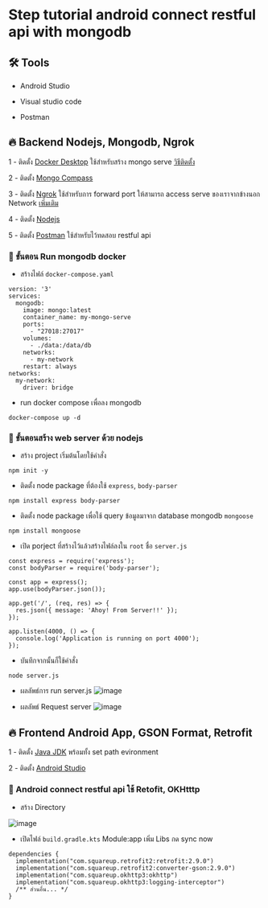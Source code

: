
# Step tutorial android connect restful api with mongodb
## 🛠️ Tools
- Android Studio

- Visual studio code

- Postman
## 🔥 Backend Nodejs, Mongodb, Ngrok
1 - ติดตั้ง [Docker Desktop](https://www.docker.com/products/docker-desktop/) ใช้สำหรับสร้าง mongo serve [วิธีติดตั้ง](https://www.youtube.com/watch?v=1G4xuqoLepI)

2 - ติดตั้ง [Mongo Compass](https://www.mongodb.com/try/download/compass) 

3 - ติดตั้ง [Ngrok](https://ngrok.com/download) ใช้สำหรับการ forward port ให้สามารถ access serve ของเราจากข้างนอก Network [เพิ่มเติม](https://www.borntodev.com/c/webdeveloper/%E0%B9%81%E0%B8%99%E0%B8%B0%E0%B8%99%E0%B8%B3-ngrok-%E0%B8%AA%E0%B8%A3%E0%B9%89%E0%B8%B2%E0%B8%87-public-url-%E0%B9%83%E0%B8%AB%E0%B9%89-localhost-%E0%B9%81%E0%B8%9A%E0%B8%9A-easy-5fd1bab2e1ebb)

4 - ติดตั้ง [Nodejs](https://nodejs.org/en/download?fbclid=IwAR1IW51IVWktd2dw2mUIRQjoN1UjlO5db89dkFqd0yhPNHMcBKdbhZGPj68)

5 - ติดตั้ง [Postman](https://www.postman.com/downloads/) ใช้สำหรับไว้ทดสอบ restful api

### 👋 ขั้นตอน Run mongodb docker
- สร้างไฟล์ `docker-compose.yaml`
```
version: '3'
services:
  mongodb:
    image: mongo:latest
    container_name: my-mongo-serve
    ports:
      - "27018:27017"
    volumes:
      - ./data:/data/db
    networks:
      - my-network
    restart: always
networks:
  my-network:
    driver: bridge
```
- run docker compose เพื่อลง mongodb
```
docker-compose up -d 
```

### 👋 ขั้นตอนสร้าง web server ด้วย nodejs
- สร้าง project เริ่มต้นโดยใช้คำสั่ง
```
npm init -y
```

- ติดตั้ง node package ที่ต้องใช้  `express`, `body-parser`
```
npm install express body-parser
```

- ติดตั้ง node package เพื่อใช้ query ข้อมูลมาจาก database mongodb `mongoose`
```
npm install mongoose
```
- เปิด porject ที่สร้างไว้แล้วสร้างไฟล์ลงใน `root` ชื่อ `server.js`
```
const express = require('express');
const bodyParser = require('body-parser');

const app = express();
app.use(bodyParser.json());

app.get('/', (req, res) => {
  res.json({ message: 'Ahoy! From Server!!' });
});

app.listen(4000, () => {
  console.log('Application is running on port 4000');
});
```

- บันทึกจากนั้นก็ใช้คำสั่ง 
```
node server.js
```

- ผลลัพธ์การ run server.js
![image](https://github.com/deltaforce1996/tutorial_mongodb_nodejs_android/assets/67696458/60b87d45-9e48-44ea-aeaa-bd6d9a2fb47b)

- ผลลัพธ์ Request server
![image](https://github.com/deltaforce1996/tutorial_mongodb_nodejs_android/assets/67696458/310c55e8-2996-4ce1-ac07-90430d7de1c6)


## 🔥 Frontend Android App, GSON Format, Retrofit  
1 - ติดตั้ง [Java JDK](https://www.oracle.com/java/technologies/downloads/#jdk21-windows) พร้อมทั้ง set path evironment

2 - ติดตั้ง [Android Studio]("https://developer.android.com/studio")

### 👋 Android connect restful api ใช้ Retofit, OKHtttp
- สร้าง Directory

![image](https://github.com/deltaforce1996/tutorial_mongodb_nodejs_android/assets/67696458/c7523e6e-8549-43d2-be00-cc8fccfe8657)

- เปิดไฟล์ `build.gradle.kts` Module:app เพิ่ม Libs กด sync now
```
dependencies {
  implementation("com.squareup.retrofit2:retrofit:2.9.0")
  implementation("com.squareup.retrofit2:converter-gson:2.9.0")
  implementation("com.squareup.okhttp3:okhttp")
  implementation("com.squareup.okhttp3:logging-interceptor")
  /** ส่วนอื่น... */
}
```
